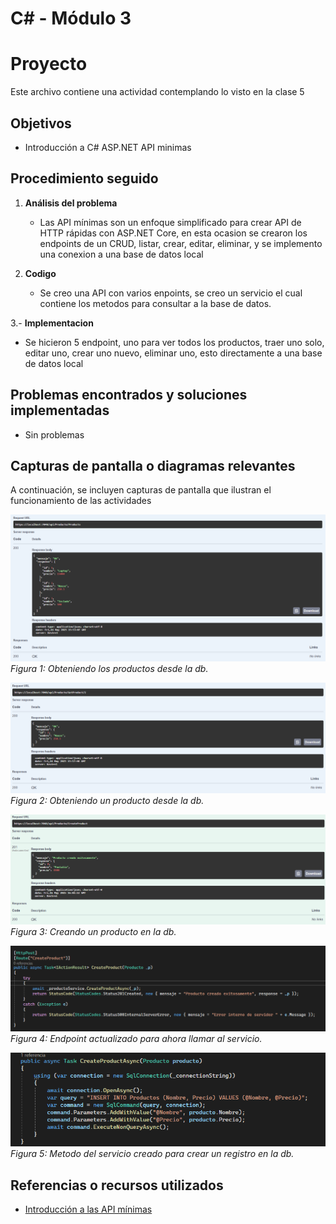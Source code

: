 # C# - Módulo 3

# Proyecto 

Este archivo contiene una actividad contemplando lo visto en la clase 5

## Objetivos 

- Introducción a C# ASP.NET API minimas 

## Procedimiento seguido

1. **Análisis del problema**  
   - Las API mínimas son un enfoque simplificado para crear API de HTTP rápidas con ASP.NET Core, en esta ocasion se crearon los endpoints de un CRUD, listar, crear, editar, eliminar, y se implemento una conexion a una base de datos local

2. **Codigo**  
   - Se creo una API con varios enpoints, se creo un servicio el cual contiene los metodos para consultar a la base de datos.

3.- **Implementacion**
   - Se hicieron 5 endpoint, uno para ver todos los productos, traer uno solo, editar uno, crear uno nuevo, eliminar uno, esto directamente a una base de datos local
   
## Problemas encontrados y soluciones implementadas

- Sin problemas

## Capturas de pantalla o diagramas relevantes

A continuación, se incluyen capturas de pantalla que ilustran el funcionamiento de las actividades

![Salida de pruebas](Capturas/img.png)  
*Figura 1: Obteniendo los productos desde la db.*

![Salida de pruebas](Capturas/img2.png)  
*Figura 2: Obteniendo un producto desde la db.*

![Salida de pruebas](Capturas/img3.png)  
*Figura 3: Creando un producto en la db.*

![Salida de pruebas](Capturas/img4.png)  
*Figura 4: Endpoint actualizado para ahora llamar al servicio.*

![Salida de pruebas](Capturas/img5.png)  
*Figura 5: Metodo del servicio creado para crear un registro en la db.*


## Referencias o recursos utilizados

- [Introducción a las API mínimas](https://learn.microsoft.com/es-mx/aspnet/core/fundamentals/minimal-apis/overview?view=aspnetcore-9.0&WT.mc_id=dotnet-35129-website)
